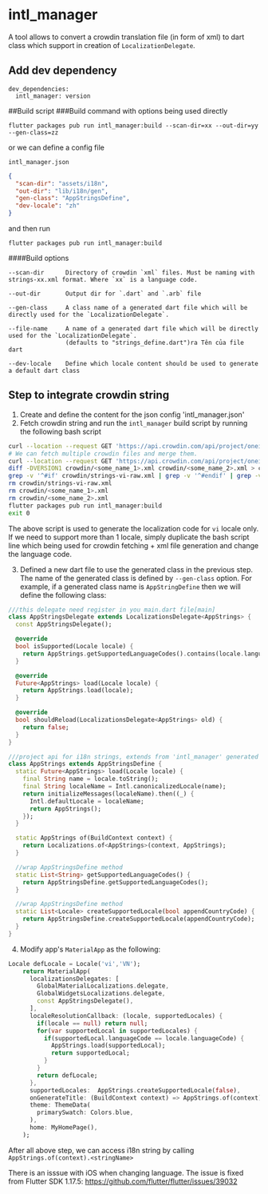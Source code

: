 # intl_manager
A tool allows to convert a crowdin translation file (in form of xml) to dart class which support in creation of `LocalizationDelegate`.

## Add dev dependency

```
dev_dependencies:
  intl_manager: version
```

##Build script
###Build command
with options being used directly
```
flutter packages pub run intl_manager:build --scan-dir=xx --out-dir=yy --gen-class=zz
```
or we can define a config file

`intl_manager.json`

```json
{
  "scan-dir": "assets/i18n",
  "out-dir": "lib/i18n/gen",
  "gen-class": "AppStringsDefine",
  "dev-locale": "zh"
}
```
and then run
```
flutter packages pub run intl_manager:build
```

####Build options
```
--scan-dir      Directory of crowdin `xml` files. Must be naming with strings-xx.xml format. Where `xx` is a language code.

--out-dir       Output dir for `.dart` and `.arb` file

--gen-class     A class name of a generated dart file which will be directly used for the `LocalizationDelegate`.

--file-name     A name of a generated dart file which will be directly used for the `LocalizationDelegate`.
                (defaults to "strings_define.dart")ra Tên của file dart 

--dev-locale    Define which locale content should be used to generate a default dart class
```

## Step to integrate crowdin string
1. Create and define the content for the json config 'intl_manager.json'
2. Fetch crowdin string and run the `intl_manager` build script by running the following bash script
```bash
curl --location --request GET 'https://api.crowdin.com/api/project/oneid-merchant/export-file?key=<API_KEY>' -o crowdin/<some_name_1>.xml
# We can fetch multiple crowdin files and merge them. 
curl --location --request GET 'https://api.crowdin.com/api/project/oneid-merchant/export-file?key=<API_KEY>' -o crowdin/<some_name_2>.xml
diff -DVERSION1 crowdin/<some_name_1>.xml crowdin/<some_name_2>.xml > crowdin/strings-vi-raw.xml
grep -v '^#if' crowdin/strings-vi-raw.xml | grep -v '^#endif' | grep -v '^#else'> crowdin/strings-vi.xml
rm crowdin/strings-vi-raw.xml 
rm crowdin/<some_name_1>.xml 
rm crowdin/<some_name_2>.xml
flutter packages pub run intl_manager:build
exit 0
```
The above script is used to generate the localization code for `vi` locale only. If we need to support more than 1 locale, simply duplicate the bash script line which being used for crowdin fetching + xml file generation and change the language code.

3. Defined a new dart file to use the generated class in the previous step. The name of the generated class is defined by `--gen-class` option.
For example, if a generated class name is `AppStringDefine` then we will define the following class:
```dart
///this delegate need register in you main.dart file[main]
class AppStringsDelegate extends LocalizationsDelegate<AppStrings> {
  const AppStringsDelegate();

  @override
  bool isSupported(Locale locale) {
    return AppStrings.getSupportedLanguageCodes().contains(locale.languageCode);
  }

  @override
  Future<AppStrings> load(Locale locale) {
    return AppStrings.load(locale);
  }

  @override
  bool shouldReload(LocalizationsDelegate<AppStrings> old) {
    return false;
  }
}

///project api for i18n strings, extends from 'intl_manager' generated strings define
class AppStrings extends AppStringsDefine {
  static Future<AppStrings> load(Locale locale) {
    final String name = locale.toString();
    final String localeName = Intl.canonicalizedLocale(name);
    return initializeMessages(localeName).then((_) {
      Intl.defaultLocale = localeName;
      return AppStrings();
    });
  }

  static AppStrings of(BuildContext context) {
    return Localizations.of<AppStrings>(context, AppStrings);
  }

  //wrap AppStringsDefine method
  static List<String> getSupportedLanguageCodes() {
    return AppStringsDefine.getSupportedLanguageCodes();
  }

  //wrap AppStringsDefine method
  static List<Locale> createSupportedLocale(bool appendCountryCode) {
    return AppStringsDefine.createSupportedLocale(appendCountryCode);
  }
}
```

4. Modify app's `MaterialApp` as the following:
```dart
Locale defLocale = Locale('vi','VN');
    return MaterialApp(
      localizationsDelegates: [
        GlobalMaterialLocalizations.delegate,
        GlobalWidgetsLocalizations.delegate,
        const AppStringsDelegate(),
      ],
      localeResolutionCallback: (locale, supportedLocales) {
        if(locale == null) return null;
        for(var supportedLocal in supportedLocales) {
          if(supportedLocal.languageCode == locale.languageCode) {
            AppStrings.load(supportedLocal);
            return supportedLocal;
          }
        }
        return defLocale;
      },
      supportedLocales:  AppStrings.createSupportedLocale(false),
      onGenerateTitle: (BuildContext context) => AppStrings.of(context).merchantWalletLabelTransactionSuccess,
      theme: ThemeData(
        primarySwatch: Colors.blue,
      ),
      home: MyHomePage(),
    );
```

After all above step, we can access i18n string by calling `AppStrings.of(context).<stringName>`

There is an isssue with iOS when changing language. The issue is fixed from Flutter SDK 1.17.5: https://github.com/flutter/flutter/issues/39032